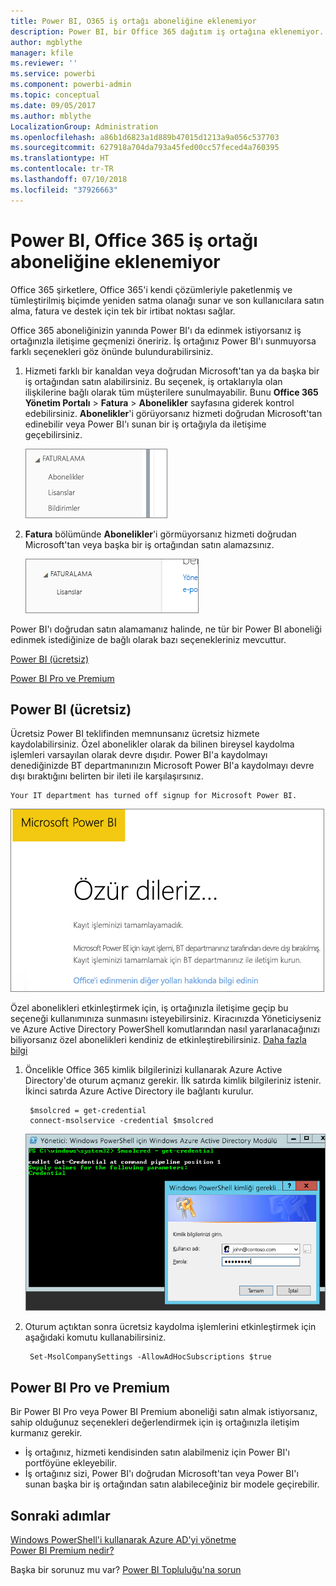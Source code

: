 ```yaml
---
title: Power BI, O365 iş ortağı aboneliğine eklenemiyor
description: Power BI, bir Office 365 dağıtım iş ortağına eklenemiyor. Dağıtılmış model, Office 365 tarafından kullanılan bir satın alma modeli.
author: mgblythe
manager: kfile
ms.reviewer: ''
ms.service: powerbi
ms.component: powerbi-admin
ms.topic: conceptual
ms.date: 09/05/2017
ms.author: mblythe
LocalizationGroup: Administration
ms.openlocfilehash: a86b1d6823a1d889b47015d1213a9a056c537703
ms.sourcegitcommit: 627918a704da793a45fed00cc57feced4a760395
ms.translationtype: HT
ms.contentlocale: tr-TR
ms.lasthandoff: 07/10/2018
ms.locfileid: "37926663"
---
```

# <a name="unable-to-add-power-bi-to-office-365-partner-subscription"></a>Power BI, Office 365 iş ortağı aboneliğine eklenemiyor
Office 365 şirketlere, Office 365'i kendi çözümleriyle paketlenmiş ve tümleştirilmiş biçimde yeniden satma olanağı sunar ve son kullanıcılara satın alma, fatura ve destek için tek bir irtibat noktası sağlar.

Office 365 aboneliğinizin yanında Power BI'ı da edinmek istiyorsanız iş ortağınızla iletişime geçmenizi öneririz. İş ortağınız Power BI'ı sunmuyorsa farklı seçenekleri göz önünde bulundurabilirsiniz.

1. Hizmeti farklı bir kanaldan veya doğrudan Microsoft'tan ya da başka bir iş ortağından satın alabilirsiniz. Bu seçenek, iş ortaklarıyla olan ilişkilerine bağlı olarak tüm müşterilere sunulmayabilir. Bunu **Office 365 Yönetim Portalı** > **Fatura** > **Abonelikler** sayfasına giderek kontrol edebilirsiniz. **Abonelikler**'i görüyorsanız hizmeti doğrudan Microsoft'tan edinebilir veya Power BI'ı sunan bir iş ortağıyla da iletişime geçebilirsiniz.
   
    ![](media/service-admin-syndication-partner/billingsub.png)
2. **Fatura** bölümünde **Abonelikler**'i görmüyorsanız hizmeti doğrudan Microsoft'tan veya başka bir iş ortağından satın alamazsınız. 
   
   ![](media/service-admin-syndication-partner/billing.png)

Power BI'ı doğrudan satın alamamanız halinde, ne tür bir Power BI aboneliği edinmek istediğinize de bağlı olarak bazı seçenekleriniz mevcuttur.

[Power BI (ücretsiz)](#power-bi-free)

[Power BI Pro ve Premium](#power-bi-pro-and-premium)

## <a name="power-bi-free"></a>Power BI (ücretsiz)
Ücretsiz Power BI teklifinden memnunsanız ücretsiz hizmete kaydolabilirsiniz. Özel abonelikler olarak da bilinen bireysel kaydolma işlemleri varsayılan olarak devre dışıdır. Power BI'a kaydolmayı denediğinizde BT departmanınızın Microsoft Power BI'a kaydolmayı devre dışı bıraktığını belirten bir ileti ile karşılaşırsınız.

    Your IT department has turned off signup for Microsoft Power BI.

![](media/service-admin-syndication-partner/sorry.png)

Özel abonelikleri etkinleştirmek için, iş ortağınızla iletişime geçip bu seçeneği kullanımınıza sunmasını isteyebilirsiniz. Kiracınızda Yöneticiyseniz ve Azure Active Directory PowerShell komutlarından nasıl yararlanacağınızı biliyorsanız özel abonelikleri kendiniz de etkinleştirebilirsiniz. [Daha fazla bilgi](https://technet.microsoft.com/library/jj151815.aspx)

1. Öncelikle Office 365 kimlik bilgilerinizi kullanarak Azure Active Directory'de oturum açmanız gerekir. İlk satırda kimlik bilgileriniz istenir. İkinci satırda Azure Active Directory ile bağlantı kurulur.
   
        $msolcred = get-credential
        connect-msolservice -credential $msolcred
   
    ![](media/service-admin-syndication-partner/aad-signin.png)
2. Oturum açtıktan sonra ücretsiz kaydolma işlemlerini etkinleştirmek için aşağıdaki komutu kullanabilirsiniz.
   
        Set-MsolCompanySettings -AllowAdHocSubscriptions $true

## <a name="power-bi-pro-and-premium"></a>Power BI Pro ve Premium
Bir Power BI Pro veya Power BI Premium aboneliği satın almak istiyorsanız, sahip olduğunuz seçenekleri değerlendirmek için iş ortağınızla iletişim kurmanız gerekir.

* İş ortağınız, hizmeti kendisinden satın alabilmeniz için Power BI'ı portföyüne ekleyebilir.
* İş ortağınız sizi, Power BI'ı doğrudan Microsoft'tan veya Power BI'ı sunan başka bir iş ortağından satın alabileceğiniz bir modele geçirebilir.

## <a name="next-steps"></a>Sonraki adımlar
[Windows PowerShell'i kullanarak Azure AD'yi yönetme](https://technet.microsoft.com/library/jj151815.aspx)  
[Power BI Premium nedir?](service-premium.md)

Başka bir sorunuz mu var? [Power BI Topluluğu'na sorun](http://community.powerbi.com/)

